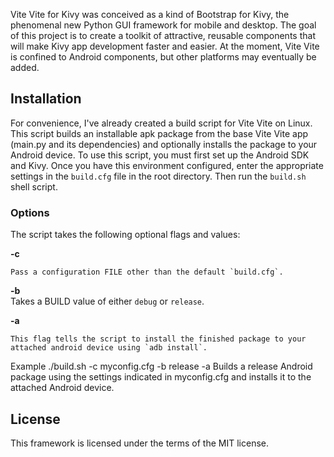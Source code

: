 Vite Vite for Kivy was conceived as a kind of Bootstrap for Kivy, the phenomenal new Python GUI framework for mobile and desktop. The goal of this project is to create a toolkit of attractive, reusable components that will make Kivy app development faster and easier.  At the moment, Vite Vite is confined to Android components, but other platforms may eventually be added. 

## Installation
For convenience, I've already created a build script for Vite Vite on Linux. This script builds an installable apk package from the base Vite Vite app (main.py and its dependencies) and optionally installs the package to your Android device.  To use this script, you must first set up the Android SDK and Kivy.  Once you have this environment configured, enter the appropriate settings in the `build.cfg` file in the root directory.  Then run the `build.sh` shell script.

### Options
The script takes the following optional flags and values:

**-c**

    Pass a configuration FILE other than the default `build.cfg`.
    
**-b**  
    Takes a BUILD value of either `debug` or `release`.
    
**-a**

    This flag tells the script to install the finished package to your attached android device using `adb install`.
    

Example
./build.sh -c myconfig.cfg -b release -a
    Builds a release Android package using the settings indicated in myconfig.cfg and installs it to the attached Android device. 

## License

This framework is licensed under the terms of the MIT license.
